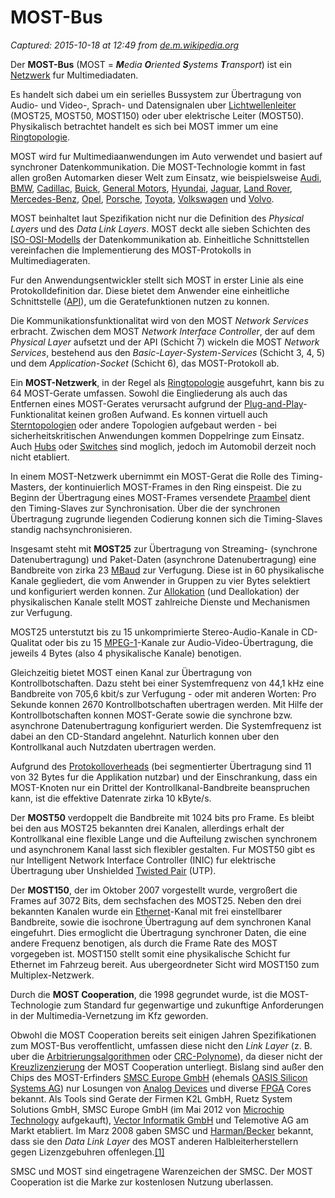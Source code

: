 # MOST-Bus

_Captured: 2015-10-18 at 12:49 from [de.m.wikipedia.org](https://de.m.wikipedia.org/wiki/MOST-Bus)_

Der **MOST-Bus** (MOST = _**M**edia **O**riented **S**ystems **T**ransport_) ist ein [Netzwerk](https://de.m.wikipedia.org/wiki/Netzwerk) fur Multimediadaten.

Es handelt sich dabei um ein serielles Bussystem zur Übertragung von Audio- und Video-, Sprach- und Datensignalen uber [Lichtwellenleiter](https://de.m.wikipedia.org/wiki/Lichtwellenleiter) (MOST25, MOST50, MOST150) oder uber elektrische Leiter (MOST50). Physikalisch betrachtet handelt es sich bei MOST immer um eine [Ringtopologie](https://de.m.wikipedia.org/wiki/Ringtopologie).

MOST wird fur Multimediaanwendungen im Auto verwendet und basiert auf synchroner Datenkommunikation. Die MOST-Technologie kommt in fast allen großen Automarken dieser Welt zum Einsatz, wie beispielsweise [Audi](https://de.m.wikipedia.org/wiki/Audi), [BMW](https://de.m.wikipedia.org/wiki/BMW), [Cadillac](https://de.m.wikipedia.org/wiki/Cadillac), [Buick](https://de.m.wikipedia.org/wiki/Buick), [General Motors](https://de.m.wikipedia.org/wiki/General_Motors), [Hyundai](https://de.m.wikipedia.org/wiki/Hyundai_Motor_Company), [Jaguar](https://de.m.wikipedia.org/wiki/Jaguar_Cars), [Land Rover](https://de.m.wikipedia.org/wiki/Land_Rover), [Mercedes-Benz](https://de.m.wikipedia.org/wiki/Mercedes-Benz), [Opel](https://de.m.wikipedia.org/wiki/Opel), [Porsche](https://de.m.wikipedia.org/wiki/Porsche), [Toyota](https://de.m.wikipedia.org/wiki/Toyota), [Volkswagen](https://de.m.wikipedia.org/wiki/Volkswagen) und [Volvo](https://de.m.wikipedia.org/wiki/Volvo).

MOST beinhaltet laut Spezifikation nicht nur die Definition des _Physical Layers_ und des _Data Link Layers_. MOST deckt alle sieben Schichten des [ISO-OSI-Modells](https://de.m.wikipedia.org/wiki/OSI-Modell) der Datenkommunikation ab. Einheitliche Schnittstellen vereinfachen die Implementierung des MOST-Protokolls in Multimediageraten.

Fur den Anwendungsentwickler stellt sich MOST in erster Linie als eine Protokolldefinition dar. Diese bietet dem Anwender eine einheitliche Schnittstelle ([API](https://de.m.wikipedia.org/wiki/Application_Programming_Interface)), um die Geratefunktionen nutzen zu konnen.

Die Kommunikationsfunktionalitat wird von den MOST _Network Services_ erbracht. Zwischen dem MOST _Network Interface Controller_, der auf dem _Physical Layer_ aufsetzt und der API (Schicht 7) wickeln die MOST _Network Services_, bestehend aus den _Basic-Layer-System-Services_ (Schicht 3, 4, 5) und dem _Application-Socket_ (Schicht 6), das MOST-Protokoll ab.

Ein **MOST-Netzwerk**, in der Regel als [Ringtopologie](https://de.m.wikipedia.org/wiki/Ringtopologie) ausgefuhrt, kann bis zu 64 MOST-Gerate umfassen. Sowohl die Eingliederung als auch das Entfernen eines MOST-Gerates verursacht aufgrund der [Plug-and-Play](https://de.m.wikipedia.org/wiki/Plug_and_Play)-Funktionalitat keinen großen Aufwand. Es konnen virtuell auch [Sterntopologien](https://de.m.wikipedia.org/wiki/Topologie_\(Rechnernetz\)) oder andere Topologien aufgebaut werden - bei sicherheitskritischen Anwendungen kommen Doppelringe zum Einsatz. Auch [Hubs](https://de.m.wikipedia.org/wiki/Hub_\(Netzwerk\)) oder [Switches](https://de.m.wikipedia.org/wiki/Switch_\(Computertechnik\)) sind moglich, jedoch im Automobil derzeit noch nicht etabliert.

In einem MOST-Netzwerk ubernimmt ein MOST-Gerat die Rolle des Timing-Masters, der kontinuierlich MOST-Frames in den Ring einspeist. Die zu Beginn der Übertragung eines MOST-Frames versendete [Praambel](https://de.m.wikipedia.org/wiki/Datenpr%C3%A4ambel) dient den Timing-Slaves zur Synchronisation. Über die der synchronen Übertragung zugrunde liegenden Codierung konnen sich die Timing-Slaves standig nachsynchronisieren.

Insgesamt steht mit **MOST25** zur Übertragung von Streaming- (synchrone Datenubertragung) und Paket-Daten (asynchrone Datenubertragung) eine Bandbreite von zirka 23 [MBaud](https://de.m.wikipedia.org/wiki/Baud) zur Verfugung. Diese ist in 60 physikalische Kanale gegliedert, die vom Anwender in Gruppen zu vier Bytes selektiert und konfiguriert werden konnen. Zur [Allokation](https://de.m.wikipedia.org/wiki/Allokation_\(Informatik\)) (und Deallokation) der physikalischen Kanale stellt MOST zahlreiche Dienste und Mechanismen zur Verfugung.

MOST25 unterstutzt bis zu 15 unkomprimierte Stereo-Audio-Kanale in CD-Qualitat oder bis zu 15 [MPEG-1](https://de.m.wikipedia.org/wiki/MPEG-1)-Kanale zur Audio-Video-Übertragung, die jeweils 4 Bytes (also 4 physikalische Kanale) benotigen.

Gleichzeitig bietet MOST einen Kanal zur Übertragung von Kontrollbotschaften. Dazu steht bei einer Systemfrequenz von 44,1 kHz eine Bandbreite von 705,6 kbit/s zur Verfugung - oder mit anderen Worten: Pro Sekunde konnen 2670 Kontrollbotschaften ubertragen werden. Mit Hilfe der Kontrollbotschaften konnen MOST-Gerate sowie die synchrone bzw. asynchrone Datenubertragung konfiguriert werden. Die Systemfrequenz ist dabei an den CD-Standard angelehnt. Naturlich konnen uber den Kontrollkanal auch Nutzdaten ubertragen werden.

Aufgrund des [Protokolloverheads](https://de.m.wikipedia.org/wiki/Overhead_\(EDV\)) (bei segmentierter Übertragung sind 11 von 32 Bytes fur die Applikation nutzbar) und der Einschrankung, dass ein MOST-Knoten nur ein Drittel der Kontrollkanal-Bandbreite beanspruchen kann, ist die effektive Datenrate zirka 10 kByte/s.

Der **MOST50** verdoppelt die Bandbreite mit 1024 bits pro Frame. Es bleibt bei den aus MOST25 bekannten drei Kanalen, allerdings erhalt der Kontrollkanal eine flexible Lange und die Aufteilung zwischen synchronem und asynchronem Kanal lasst sich flexibler gestalten. Fur MOST50 gibt es nur Intelligent Network Interface Controller (INIC) fur elektrische Übertragung uber Unshielded [Twisted Pair](https://de.m.wikipedia.org/wiki/Twisted-Pair-Kabel) (UTP).

Der **MOST150**, der im Oktober 2007 vorgestellt wurde, vergroßert die Frames auf 3072 Bits, dem sechsfachen des MOST25. Neben den drei bekannten Kanalen wurde ein [Ethernet](https://de.m.wikipedia.org/wiki/Ethernet)-Kanal mit frei einstellbarer Bandbreite, sowie die isochrone Übertragung auf dem synchronen Kanal eingefuhrt. Dies ermoglicht die Übertragung synchroner Daten, die eine andere Frequenz benotigen, als durch die Frame Rate des MOST vorgegeben ist. MOST150 stellt somit eine physikalische Schicht fur Ethernet im Fahrzeug bereit. Aus ubergeordneter Sicht wird MOST150 zum Multiplex-Netzwerk.

Durch die **MOST Cooperation**, die 1998 gegrundet wurde, ist die MOST-Technologie zum Standard fur gegenwartige und zukunftige Anforderungen in der Multimedia-Vernetzung im Kfz geworden.

Obwohl die MOST Cooperation bereits seit einigen Jahren Spezifikationen zum MOST-Bus veroffentlicht, umfassen diese nicht den _Link Layer_ (z. B. uber die [Arbitrierungsalgorithmen](https://de.m.wikipedia.org/wiki/Arbitrierung) oder [CRC-Polynome](https://de.m.wikipedia.org/wiki/Zyklische_Redundanzpr%C3%BCfung)), da dieser nicht der [Kreuzlizenzierung](https://de.m.wikipedia.org/wiki/Kreuzlizenzierung) der MOST Cooperation unterliegt. Bislang sind außer den Chips des MOST-Erfinders [SMSC Europe GmbH](https://de.m.wikipedia.org/w/index.php?title=SMSC_Europe_GmbH&action=edit&redlink=1) (ehemals [OASIS Silicon Systems AG](https://de.m.wikipedia.org/w/index.php?title=OASIS_Silicon_Systems_AG&action=edit&redlink=1)) nur Losungen von [Analog Devices](https://de.m.wikipedia.org/wiki/Analog_Devices) und diverse [FPGA](https://de.m.wikipedia.org/wiki/FPGA) Cores bekannt. Als Tools sind Gerate der Firmen K2L GmbH, Ruetz System Solutions GmbH, SMSC Europe GmbH (im Mai 2012 von [Microchip Technology](https://de.m.wikipedia.org/wiki/Microchip_Technology) aufgekauft), [Vector Informatik GmbH](https://de.m.wikipedia.org/wiki/Vector_Informatik) und Telemotive AG am Markt etabliert. Im Marz 2008 gaben SMSC und [Harman/Becker](https://de.m.wikipedia.org/wiki/Harman/Becker) bekannt, dass sie den _Data Link Layer_ des MOST anderen Halbleiterherstellern gegen Lizenzgebuhren offenlegen.[[1]](https://de.m.wikipedia.org/wiki/MOST-Bus)

SMSC und MOST sind eingetragene Warenzeichen der SMSC. Der MOST Cooperation ist die Marke zur kostenlosen Nutzung uberlassen.
